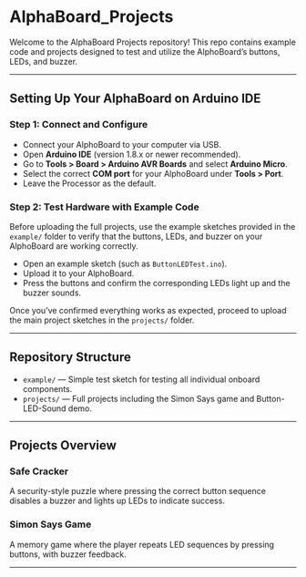 # AlphaBoard_Projects

Welcome to the AlphaBoard Projects repository! This repo contains example code and projects designed to test and utilize the AlphoBoard’s buttons, LEDs, and buzzer.

---

## Setting Up Your AlphaBoard on Arduino IDE

### Step 1: Connect and Configure

- Connect your AlphoBoard to your computer via USB.
- Open **Arduino IDE** (version 1.8.x or newer recommended).
- Go to **Tools > Board > Arduino AVR Boards** and select **Arduino Micro**.
- Select the correct **COM port** for your AlphoBoard under **Tools > Port**.
- Leave the Processor as the default.

### Step 2: Test Hardware with Example Code

Before uploading the full projects, use the example sketches provided in the `example/` folder to verify that the buttons, LEDs, and buzzer on your AlphoBoard are working correctly.

- Open an example sketch (such as `ButtonLEDTest.ino`).
- Upload it to your AlphoBoard.
- Press the buttons and confirm the corresponding LEDs light up and the buzzer sounds.

Once you’ve confirmed everything works as expected, proceed to upload the main project sketches in the `projects/` folder.

---

## Repository Structure

- `example/` — Simple test sketch for testing all individual onboard components.
- `projects/` — Full projects including the Simon Says game and Button-LED-Sound demo.

---

## Projects Overview

### Safe Cracker

A security-style puzzle where pressing the correct button sequence disables a buzzer and lights up LEDs to indicate success.

### Simon Says Game

A memory game where the player repeats LED sequences by pressing buttons, with buzzer feedback.

---
